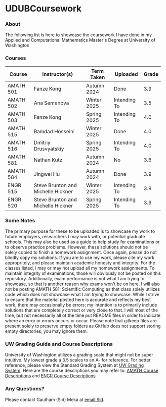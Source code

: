# UDUBCoursework

### About
The following list is here to showcase the coursework I have done in my Applied and Computational Mathematics Master's Degree at University of Washington.

### Courses
Course | Instructor(s) | Term Taken | Uploaded | Grade
-|-|-|-|-
AMATH 501 | Fanze Kong | Autumn 2024 | Done | 3.9
AMATH 502 | Ana Semenova | Winter 2025 | Intending To | 3.5
AMATH 503 | Fanze Kong | Spring 2025 | Intending To | 4.0
AMATH 515 | Bamdad Hosseini | Winter 2025 | Done | 4.0
AMATH 516 | Dmitriy Drusvyatskiy | Spring 2025 | Intending To | 4.0
AMATH 581 | Nathan Kutz | Autumn 2024 | No | 3.6
AMATH 584 | Jingwei Hu | Autumn 2024 | Done | 3.9
ENGR 515 | Steve Brunton and Michelle Hickner | Winter 2025 | Intending To | 3.9
ENGR 520 | Steve Brunton and Michelle Hickner | Spring 2025 | Intending To | 3.9

### Some Notes
The primary purpose for these to be uploaded is to showcase my work to future employers, researchers I may work with, or potential graduate schools. This may also be used as a guide to help study for examinations or to observe practice problems. However, these solutions should not be solely copied to finish a homework assignment. Once again, please do not blindly copy my solutions. If you are to use my work, please cite my work appropritely, and please maintain academic honesty and integrity. For the classes listed, I may or may not upload all my homework assignments. To maintain integrity of examinations, those will obviously not be posted on this repository. Additionally, exam performance is not what I am trying to showcase, so that is another reason why exams won't be on here. I will also not be posting AMATH 581: Scientific Computing as that class solely utilizes code which does not showcase what I am trying to showcase. While I strive to ensure that the material posted here is accurate and reflects my best work, there may occasionally be errors; my intention is to primarily include solutions that are completely correct or very close to that. I will most of the time, but not necessarily all of the time put README files in order to indicate where an error or errors occurs or occur. Please note that gitkeep files are present solely to preserve empty folders as GitHub does not support storing empty directories; you may ignore them.

### UW Grading Guide and Course Descriptions
University of Washington utilizes a grading scale that might not be super intuitive. My lowest grade a 3.5 scales to an A- for reference. For better reference, please view the Standard Grading System at [UW Grading System](https://www.washington.edu/students/gencat/front/Grading_Sys.html). Here are the course descriptions you may refer to: [AMATH Course Descriptions](https://www.washington.edu/students/crscat/appmath.html) and [ENGR Course Descriptions](https://www.washington.edu/students/crscat/engr.html)

### Any Questions?
Please contact Gautham (Sid) Meka at [email Sid](mailto:gsmekarrow@gmail.com).
